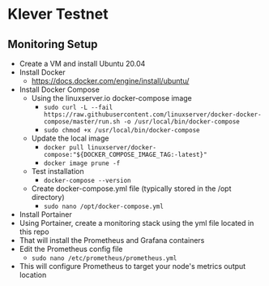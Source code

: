 # Klever Testnet

## Monitoring Setup
- Create a VM and install Ubuntu 20.04
- Install Docker
	- https://docs.docker.com/engine/install/ubuntu/
- Install Docker Compose
	- Using the linuxserver.io docker-compose image
		- `sudo curl -L --fail https://raw.githubusercontent.com/linuxserver/docker-docker-compose/master/run.sh -o /usr/local/bin/docker-compose`
		- `sudo chmod +x /usr/local/bin/docker-compose`
	- Update the local image
		- `docker pull linuxserver/docker-compose:"${DOCKER_COMPOSE_IMAGE_TAG:-latest}"`
		- `docker image prune -f`
	- Test installation
		- `docker-compose --version`
	- Create docker-compose.yml file (typically stored in the /opt directory)
		- `sudo nano /opt/docker-compose.yml`
- Install Portainer
- Using Portainer, create a monitoring stack using the yml file located in this repo
- That will install the Prometheus and Grafana containers
- Edit the Prometheus config file
	- `sudo nano /etc/prometheus/prometheus.yml`
- This will configure Prometheus to target your node's metrics output location
